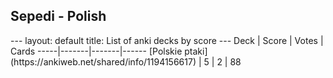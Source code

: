 <h2>Sepedi  -  Polish</h2>
---
layout: default
title: List of anki decks by score
---
Deck | Score | Votes | Cards
-----|-------|-------|------
[Polskie ptaki](https://ankiweb.net/shared/info/1194156617) | 5 | 2 | 88
